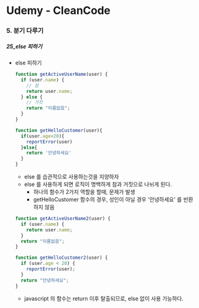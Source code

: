 # Udemy - CleanCode

### 5. 분기 다루기

##### 25_else 피하기



* else 피하기

  ```javascript
  function getActiveUserName(user) {
    if (user.name) {
      // 참
      return user.name;
    } else {
      // 거짓
      return "이름없음";
    }
  }
  
  function getHelloCustomer(user){
    if(user.age<20){
      reportError(user)
    }else{
      return '안녕하세요'
    }
  }
  ```
  
  * else 를 습관적으로 사용하는것을 지양하자
  * else 를 사용하게 되면 로직이 명백하게 참과 거짓으로 나뉘게 된다.
    * 하나의 함수가 2가지 역할을 할때, 문제가 발생
    * getHelloCustomer 함수의 경우, 성인이 아닐 경우 '안녕하세요' 를 반환하지 않음
  
  
  ```javascript
  function getActiveUserName2(user) {
    if (user.name) {
      return user.name;
    }
    return "이름없음";
  }
  
  function getHelloCustomer2(user) {
    if (user.age < 20) {
      reportError(user);
    }
    return "안녕하세요";
  }
  ```
  
  * javascript 의 함수는 return 이후 탈출되므로, else 없이 사용 가능하다.
    
